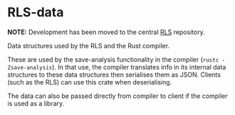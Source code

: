 # RLS-data
**NOTE:** Development has been moved to the central [RLS](https://github.com/rust-lang/rls) repository.

Data structures used by the RLS and the Rust compiler.

These are used by the save-analysis functionality in the compiler
(`rustc -Zsave-analysis`). In that use, the compiler translates info in its
internal data structures to these data structures then serialises them as JSON.
Clients (such as the RLS) can use this crate when deserialising.

The data can also be passed directly from compiler to client if the compiler is
used as a library.
